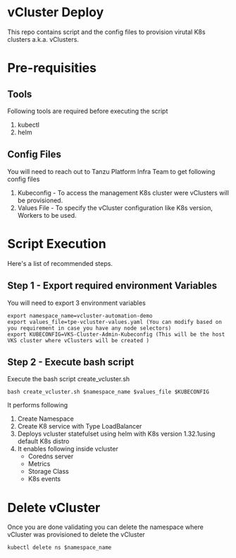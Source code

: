 # vCluster Deploy

This repo contains script and the config files to provision virutal K8s clusters a.k.a. vClusters.

# Pre-requisities

## Tools

Following tools are required before executing the script 

1. kubectl
2. helm

## Config Files
You will need to reach out to Tanzu Platform Infra Team to get following config files 

1. Kubeconfig - To access the management K8s cluster were vClusters will be provisioned.
2. Values File - To specify the vCluster configuration like K8s version, Workers to be used.


# Script Execution

Here's a list of recommended steps.

## Step 1 - Export required environment Variables

You will need to export 3 environment variables

```
export namespace_name=vcluster-automation-demo
export values_file=tpe-vcluster-values.yaml (You can modify based on you requirement in case you have any node selectors)
export KUBECONFIG=VKS-Cluster-Admin-Kubeconfig (This will be the host VKS cluster where vClusters will be created )
```

## Step 2 - Execute bash script

Execute the bash script create_vcluster.sh

```
bash create_vcluster.sh $namespace_name $values_file $KUBECONFIG
```

It performs following 

1. Create Namespace
2. Create K8 service with Type LoadBalancer
3. Deploys vcluster statefulset using helm with K8s version 1.32.1using default K8s distro 
4. It enables following inside vcluster
   - Coredns server
   - Metrics
   - Storage Class
   - K8s events

# Delete vCluster

Once you are done validating you can delete the namespace where vCluster was provisioned to delete the vCluster

```
kubectl delete ns $namespace_name
```

